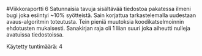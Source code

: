 #Viikkoraportti 6
Satunnaisia tavuja sisältävää tiedostoa pakatessa ilmeni bugi joka esiintyi ~10% syötteistä. Sain korjattua tarkastelemalla uudestaan avaus-algoritmin toteutusta.
Tein pieniä muutoksia koodikatselmoinnin ehdotusten mukaisesti.
Sanakirjan raja oli 1 liian suuri joka aiheutti nulleja avatuissa tiedostoissa.

Käytetty tuntimäärä: 4